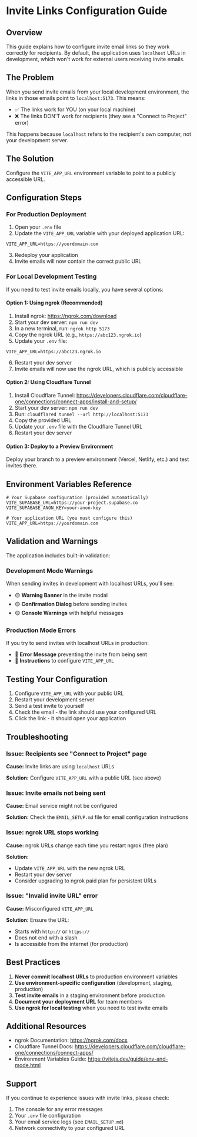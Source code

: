 # Invite Links Configuration Guide

## Overview

This guide explains how to configure invite email links so they work correctly for recipients. By default, the application uses `localhost` URLs in development, which won't work for external users receiving invite emails.

## The Problem

When you send invite emails from your local development environment, the links in those emails point to `localhost:5173`. This means:

- ✅ The links work for YOU (on your local machine)
- ❌ The links DON'T work for recipients (they see a "Connect to Project" error)

This happens because `localhost` refers to the recipient's own computer, not your development server.

## The Solution

Configure the `VITE_APP_URL` environment variable to point to a publicly accessible URL.

## Configuration Steps

### For Production Deployment

1. Open your `.env` file
2. Update the `VITE_APP_URL` variable with your deployed application URL:

```env
VITE_APP_URL=https://yourdomain.com
```

3. Redeploy your application
4. Invite emails will now contain the correct public URL

### For Local Development Testing

If you need to test invite emails locally, you have several options:

#### Option 1: Using ngrok (Recommended)

1. Install ngrok: https://ngrok.com/download
2. Start your dev server: `npm run dev`
3. In a new terminal, run: `ngrok http 5173`
4. Copy the ngrok URL (e.g., `https://abc123.ngrok.io`)
5. Update your `.env` file:

```env
VITE_APP_URL=https://abc123.ngrok.io
```

6. Restart your dev server
7. Invite emails will now use the ngrok URL, which is publicly accessible

#### Option 2: Using Cloudflare Tunnel

1. Install Cloudflare Tunnel: https://developers.cloudflare.com/cloudflare-one/connections/connect-apps/install-and-setup/
2. Start your dev server: `npm run dev`
3. Run: `cloudflared tunnel --url http://localhost:5173`
4. Copy the provided URL
5. Update your `.env` file with the Cloudflare Tunnel URL
6. Restart your dev server

#### Option 3: Deploy to a Preview Environment

Deploy your branch to a preview environment (Vercel, Netlify, etc.) and test invites there.

## Environment Variables Reference

```env
# Your Supabase configuration (provided automatically)
VITE_SUPABASE_URL=https://your-project.supabase.co
VITE_SUPABASE_ANON_KEY=your-anon-key

# Your application URL (you must configure this)
VITE_APP_URL=https://yourdomain.com
```

## Validation and Warnings

The application includes built-in validation:

### Development Mode Warnings

When sending invites in development with localhost URLs, you'll see:

- 🟡 **Warning Banner** in the invite modal
- 🟡 **Confirmation Dialog** before sending invites
- 🟡 **Console Warnings** with helpful messages

### Production Mode Errors

If you try to send invites with localhost URLs in production:

- 🔴 **Error Message** preventing the invite from being sent
- 🔴 **Instructions** to configure `VITE_APP_URL`

## Testing Your Configuration

1. Configure `VITE_APP_URL` with your public URL
2. Restart your development server
3. Send a test invite to yourself
4. Check the email - the link should use your configured URL
5. Click the link - it should open your application

## Troubleshooting

### Issue: Recipients see "Connect to Project" page

**Cause:** Invite links are using `localhost` URLs

**Solution:** Configure `VITE_APP_URL` with a public URL (see above)

### Issue: Invite emails not being sent

**Cause:** Email service might not be configured

**Solution:** Check the `EMAIL_SETUP.md` file for email configuration instructions

### Issue: ngrok URL stops working

**Cause:** ngrok URLs change each time you restart ngrok (free plan)

**Solution:**
- Update `VITE_APP_URL` with the new ngrok URL
- Restart your dev server
- Consider upgrading to ngrok paid plan for persistent URLs

### Issue: "Invalid invite URL" error

**Cause:** Misconfigured `VITE_APP_URL`

**Solution:** Ensure the URL:
- Starts with `http://` or `https://`
- Does not end with a slash
- Is accessible from the internet (for production)

## Best Practices

1. **Never commit localhost URLs** to production environment variables
2. **Use environment-specific configuration** (development, staging, production)
3. **Test invite emails** in a staging environment before production
4. **Document your deployment URL** for team members
5. **Use ngrok for local testing** when you need to test invite emails

## Additional Resources

- ngrok Documentation: https://ngrok.com/docs
- Cloudflare Tunnel Docs: https://developers.cloudflare.com/cloudflare-one/connections/connect-apps/
- Environment Variables Guide: https://vitejs.dev/guide/env-and-mode.html

## Support

If you continue to experience issues with invite links, please check:

1. The console for any error messages
2. Your `.env` file configuration
3. Your email service logs (see `EMAIL_SETUP.md`)
4. Network connectivity to your configured URL
